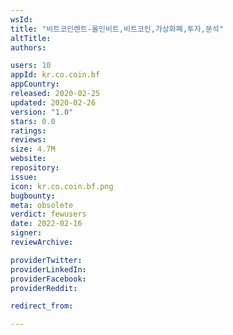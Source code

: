 ```yaml
---
wsId: 
title: "비트코인렌트-올인비트,비트코인,가상화폐,투자,분석"
altTitle: 
authors:

users: 10
appId: kr.co.coin.bf
appCountry: 
released: 2020-02-25
updated: 2020-02-26
version: "1.0"
stars: 0.0
ratings: 
reviews: 
size: 4.7M
website: 
repository: 
issue: 
icon: kr.co.coin.bf.png
bugbounty: 
meta: obsolete
verdict: fewusers
date: 2022-02-16
signer: 
reviewArchive:

providerTwitter: 
providerLinkedIn: 
providerFacebook: 
providerReddit: 

redirect_from:

---
```


